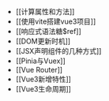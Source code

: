 - [[计算属性和方法]]
- [[使用vite搭建vue3项目]]
- [[响应式语法糖$ref]]
- [[DOM更新时机]]
- [[JSX声明组件的几种方式]]
- [[Pinia与Vuex]]
- [[Vue Router]]
- [[Vue3新增特性]]
- [[Vue3生命周期]]
